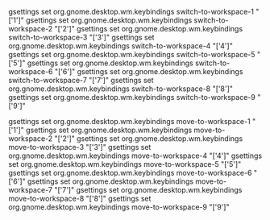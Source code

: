 gsettings set org.gnome.desktop.wm.keybindings switch-to-workspace-1 "['<Alt>1']"
gsettings set org.gnome.desktop.wm.keybindings switch-to-workspace-2 "['<Alt>2']"
gsettings set org.gnome.desktop.wm.keybindings switch-to-workspace-3 "['<Alt>3']"
gsettings set org.gnome.desktop.wm.keybindings switch-to-workspace-4 "['<Alt>4']"
gsettings set org.gnome.desktop.wm.keybindings switch-to-workspace-5 "['<Alt>5']"
gsettings set org.gnome.desktop.wm.keybindings switch-to-workspace-6 "['<Alt>6']"
gsettings set org.gnome.desktop.wm.keybindings switch-to-workspace-7 "['<Alt>7']"
gsettings set org.gnome.desktop.wm.keybindings switch-to-workspace-8 "['<Alt>8']"
gsettings set org.gnome.desktop.wm.keybindings switch-to-workspace-9 "['<Alt>9']"

gsettings set org.gnome.desktop.wm.keybindings move-to-workspace-1 "['<Alt><Shift>1']"
gsettings set org.gnome.desktop.wm.keybindings move-to-workspace-2 "['<Alt><Shift>2']"
gsettings set org.gnome.desktop.wm.keybindings move-to-workspace-3 "['<Alt><Shift>3']"
gsettings set org.gnome.desktop.wm.keybindings move-to-workspace-4 "['<Alt><Shift>4']"
gsettings set org.gnome.desktop.wm.keybindings move-to-workspace-5 "['<Alt><Shift>5']"
gsettings set org.gnome.desktop.wm.keybindings move-to-workspace-6 "['<Alt><Shift>6']"
gsettings set org.gnome.desktop.wm.keybindings move-to-workspace-7 "['<Alt><Shift>7']"
gsettings set org.gnome.desktop.wm.keybindings move-to-workspace-8 "['<Alt><Shift>8']"
gsettings set org.gnome.desktop.wm.keybindings move-to-workspace-9 "['<Alt><Shift>9']"

